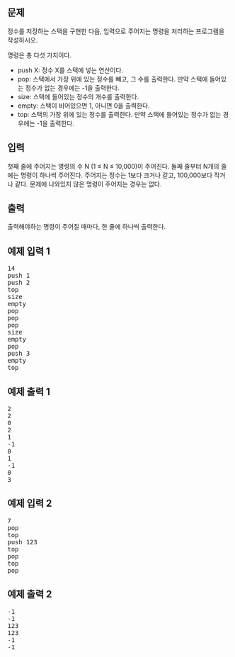 <div id="problem-body">
    <div class="col-md-12">
        <section id="description" class="problem-section">
            <div class="headline">
                <h2>문제</h2>
            </div>
            <div id="problem_description" class="problem-text">
                <p>
                    정수를 저장하는&nbsp;스택을 구현한 다음, 입력으로 주어지는
                    명령을 처리하는 프로그램을 작성하시오.
                </p>
                <p>명령은 총 다섯 가지이다.</p>
                <ul>
                    <li>push X: 정수 X를 스택에 넣는 연산이다.</li>
                    <li>
                        pop: 스택에서 가장 위에 있는&nbsp;정수를 빼고, 그 수를
                        출력한다. 만약 스택에 들어있는 정수가 없는 경우에는 -1을
                        출력한다.
                    </li>
                    <li>size: 스택에 들어있는 정수의 개수를 출력한다.</li>
                    <li>empty: 스택이 비어있으면 1, 아니면 0을 출력한다.</li>
                    <li>
                        top: 스택의 가장 위에 있는 정수를 출력한다.&nbsp;만약
                        스택에 들어있는 정수가 없는 경우에는 -1을 출력한다.
                    </li>
                </ul>
            </div>
        </section>
    </div>
    <div class="col-md-12">
        <section id="input" class="problem-section">
            <div class="headline">
                <h2>입력</h2>
            </div>
            <div id="problem_input" class="problem-text">
                <p>
                    첫째 줄에 주어지는 명령의 수 N (1 ≤ N ≤ 10,000)이
                    주어진다.&nbsp;둘째 줄부터 N개의 줄에는 명령이 하나씩
                    주어진다. 주어지는 정수는 1보다 크거나 같고, 100,000보다
                    작거나 같다. 문제에 나와있지 않은 명령이 주어지는 경우는
                    없다.
                </p>
            </div>
        </section>
    </div>
    <div class="col-md-12">
        <section id="output" class="problem-section">
            <div class="headline">
                <h2>출력</h2>
            </div>
            <div id="problem_output" class="problem-text">
                <p>
                    출력해야하는 명령이 주어질 때마다, 한 줄에 하나씩 출력한다.
                </p>
            </div>
        </section>
    </div>
    <div class="col-md-12">
        <section id="limit" style="display: none" class="problem-section">
            <div class="headline">
                <h2>제한</h2>
            </div>
            <div id="problem_limit" class="problem-text"></div>
        </section>
    </div>
    <div class="col-md-12">
        <div class="row">
            <div class="col-md-6">
                <section id="sampleinput1">
                    <div class="headline">
                        <h2>
                            예제 입력 1
                        </h2>
                    </div>
                    <pre class="sampledata" id="sample-input-1">
14
push 1
push 2
top
size
empty
pop
pop
pop
size
empty
pop
push 3
empty
top
</pre
                    >
                </section>
            </div>
            <div class="col-md-6">
                <section id="sampleoutput1">
                    <div class="headline">
                        <h2>
                            예제 출력 1
                        </h2>
                    </div>
                    <pre class="sampledata" id="sample-output-1">
2
2
0
2
1
-1
0
1
-1
0
3
</pre
                    >
                </section>
            </div>
        </div>
    </div>
    <div class="col-md-12">
        <div class="row">
            <div class="col-md-6">
                <section id="sampleinput2">
                    <div class="headline">
                        <h2>
                            예제 입력 2
                        </h2>
                    </div>
                    <pre class="sampledata" id="sample-input-2">
7
pop
top
push 123
top
pop
top
pop
</pre
                    >
                </section>
            </div>
            <div class="col-md-6">
                <section id="sampleoutput2">
                    <div class="headline">
                        <h2>
                            예제 출력 2
                        </h2>
                    </div>
                    <pre class="sampledata" id="sample-output-2">
-1
-1
123
123
-1
-1
</pre
                    >
                </section>
            </div>
        </div>
    </div>
    <div class="col-md-12">
        <section id="hint" style="display: none" class="problem-section">
            <div class="headline">
                <h2>힌트</h2>
            </div>
            <div id="problem_hint" class="problem-text"></div>
        </section>
    </div>
</div>
